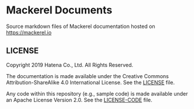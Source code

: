 # Mackerel Documents

Source markdown files of Mackerel documentation hosted on https://mackerel.io

## LICENSE

Copyright 2019 Hatena Co., Ltd. All Rights Reserved.

The documentation is made available under the Creative Commons Attribution-ShareAlike 4.0 International License. See the [LICENSE](https://github.com/mackerelio/documents/blob/master/LICENSE) file.

Any code within this repository (e.g., sample code) is made available under an Apache License Version 2.0. See the [LICENSE-CODE](https://github.com/mackerelio/documents/blob/master/LICENSE-CODE) file.
